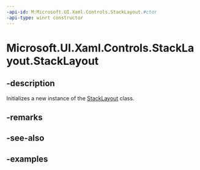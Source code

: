 ```yaml
---
-api-id: M:Microsoft.UI.Xaml.Controls.StackLayout.#ctor
-api-type: winrt constructor
---
```


<!-- Method syntax.
public StackLayout.StackLayout()
-->

# Microsoft.UI.Xaml.Controls.StackLayout.StackLayout

## -description

Initializes a new instance of the [StackLayout](stacklayout.md) class.

## -remarks

## -see-also

## -examples

